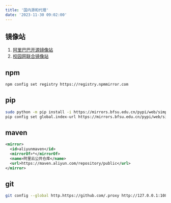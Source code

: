 ```yaml
---
title: '国内源和代理'
date: '2023-11-30 09:02:00'
---
```


## 镜像站

1. [阿里巴巴开源镜像站](https://developer.aliyun.com/mirror/)
2. [校园网联合镜像站](https://mirrors.cernet.edu.cn/list/blackarch)

## npm

```bash
npm config set registry https://registry.npmmirror.com
```

## pip

````bash
sudo python -m pip install -i https://mirrors.bfsu.edu.cn/pypi/web/simple --upgrade pip
pip config set global.index-url https://mirrors.bfsu.edu.cn/pypi/web/simple
````

## maven

````xml
<mirror>
  <id>aliyunmaven</id>
  <mirrorOf>*</mirrorOf>
  <name>阿里云公共仓库</name>
  <url>https://maven.aliyun.com/repository/public</url>
</mirror>
````

## git

```bash
git config --global http.https://github.com/.proxy http://127.0.0.1:10809
```

